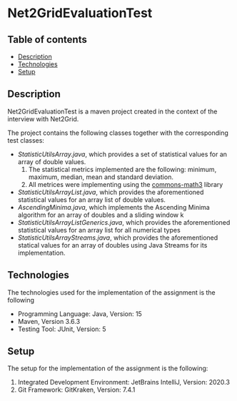 # Net2GridEvaluationTest

## Table of contents
* [Description](#description)
* [Technologies](#technologies)
* [Setup](#setup)

## Description
Net2GridEvaluationTest is a maven project created in the context of the interview with Net2Grid. 

The project contains the following classes together with the corresponding test classes:

- *StatisticUtilsArray.java*, which provides a set of statistical values for an array of double values.
  1. The statistical metrics implemented are the following: minimum, maximum, median, mean and standard deviation.
  2. All metrices were implementing using the [commons-math3](http://commons.apache.org/proper/commons-math/javadocs/api-3.6.1/index.html) library
- *StatisticUtilsArrayList.java*, which provides the aforementioned statistical values for an array list of double values.
- *AscendingMinima.java*, which implements the Ascending Minima algorithm for an array of doubles and a sliding window k
- *StatisticUtilsArrayListGenerics.java*, which provides the aforementioned statistical values for an array list for all numerical types
- *StatisticUtilsArrayStreams.java*, which provides the aforementioned statical values for an array of doubles using Java Streams for its implementation.

## Technologies

The technologies used for the implementation of the assignment is the following
- Programming Language: Java, Version: 15
- Maven, Version 3.6.3
- Testing Tool: JUnit, Version: 5

## Setup

The setup for the implementation of the assignment is the following:
1. Integrated Development Environment: JetBrains IntelliJ, Version: 2020.3
2. Git Framework: GitKraken, Version: 7.4.1
